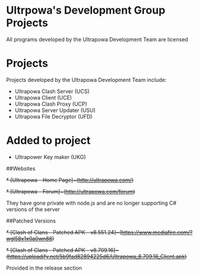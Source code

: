 # Ultrpowa's Development Group Projects

All programs developed by the Ultrapowa Development Team are licensed

# Projects

Projects developed by the Ultrapowa Development Team include:  

* Ultrapowa Clash Server   (UCS)  
* Ultrapowa Client         (UCE)  
* Ultrapowa Clash Proxy    (UCP)  
* Ultrapowa Server Updater (USU)  
* Ultrapowa File Decryptor (UFD)

# Added to project

* Ultrapower Key maker      (UKG)

##Websites

~~* [Ultrapowa - Home Page]~(http://ultrapowa.com/)~~

~~* [Ultrapowa - Forum]~(http://ultrapowa.com/forum)~~

They have gone private with node.js and are no longer supporting C# versions of the server

##Patched Versions

~~* [Clash of Clans - Patched APK - v8.551.24]~(https://www.mediafire.com/?wgl58x1x0a0wn88)~~

~~* [Clash of Clans - Patched APK - v8.709.16]~(https://uploadify.net/5b9fad82894225d6/Ultrapowa_8.709.16_Client.apk)~~

Provided in the release section
